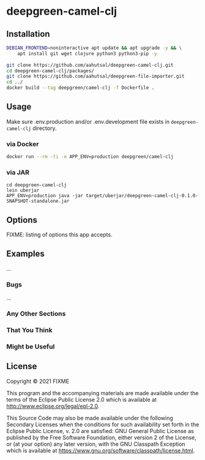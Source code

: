 # deepgreen-camel-clj

## Installation
```sh
DEBIAN_FRONTEND=noninteractive apt update && apt upgrade -y && \
    apt install git wget clojure python3 python3-pip -y
    
git clone https://github.com/aahutsal/deepgreen-camel-clj.git
cd deepgreen-camel-clj/packages/
git clone https://github.com/aahutsal/deepgreen-file-importer.git
cd ../
docker build --tag deepgreen/camel-clj -f Dockerfile .
```


## Usage
Make sure .env.production and/or .env.development file exists in `deepgreen-camel-clj` directory.

### via Docker
```sh
docker run --rm -ti -e APP_ENV=production deepgreen/camel-clj
```

### via JAR
```
cd deepgreen-camel-clj
lein uberjar
APP_ENV=production java -jar target/uberjar/deepgreen-camel-clj-0.1.0-SNAPSHOT-standalone.jar
```
## Options

FIXME: listing of options this app accepts.

## Examples

...

### Bugs

...

### Any Other Sections
### That You Think
### Might be Useful

## License

Copyright © 2021 FIXME

This program and the accompanying materials are made available under the
terms of the Eclipse Public License 2.0 which is available at
http://www.eclipse.org/legal/epl-2.0.

This Source Code may also be made available under the following Secondary
Licenses when the conditions for such availability set forth in the Eclipse
Public License, v. 2.0 are satisfied: GNU General Public License as published by
the Free Software Foundation, either version 2 of the License, or (at your
option) any later version, with the GNU Classpath Exception which is available
at https://www.gnu.org/software/classpath/license.html.
